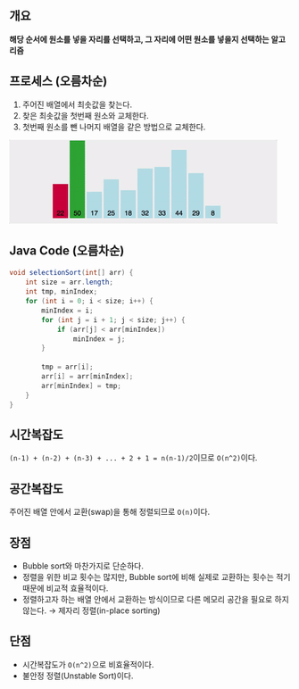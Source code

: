 ## 개요

__해당 순서에 원소를 넣을 자리를 선택하고, 그 자리에 어떤 원소를 넣을지 선택하는 알고리즘__

## 프로세스 (오름차순)

1. 주어진 배열에서 최솟값을 찾는다.
2. 찾은 최솟값을 첫번째 원소와 교체한다.
3. 첫번째 원소를 뺀 나머지 배열을 같은 방법으로 교체한다.

![셀렉션소트](src/selection-sort-001.gif)

## Java Code (오름차순)

```java
void selectionSort(int[] arr) {
    int size = arr.length;
    int tmp, minIndex;
    for (int i = 0; i < size; i++) {
        minIndex = i;
        for (int j = i + 1; j < size; j++) {
            if (arr[j] < arr[minIndex])
                minIndex = j;
        }

        tmp = arr[i];
        arr[i] = arr[minIndex];
        arr[minIndex] = tmp;
    }
}
```

## 시간복잡도

`(n-1) + (n-2) + (n-3) + ... + 2 + 1 = n(n-1)/2`이므로 `O(n^2)`이다.

## 공간복잡도

주어진 배열 안에서 교환(swap)을 통해 정렬되므로 `O(n)`이다.

## 장점

- Bubble sort와 마찬가지로 단순하다.
- 정렬을 위한 비교 횟수는 많지만, Bubble sort에 비해 실제로 교환하는 횟수는 적기 때문에 비교적 효율적이다.
- 정렬하고자 하는 배열 안에서 교환하는 방식이므로 다른 메모리 공간을 필요로 하지 않는다. → 제자리 정렬(in-place sorting)

## 단점

- 시간복잡도가 `O(n^2)`으로 비효율적이다.
- 불안정 정렬(Unstable Sort)이다.
